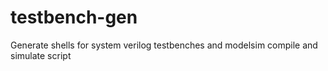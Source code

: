 # testbench-gen
Generate shells for system verilog testbenches and modelsim compile and simulate script
